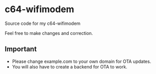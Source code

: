 # c64-wifimodem
Source code for my c64-wifimodem

Feel free to make changes and correction.

## Important
- Please change example.com to your own domain for OTA updates. 
- You will also have to create a backend for OTA to work.
